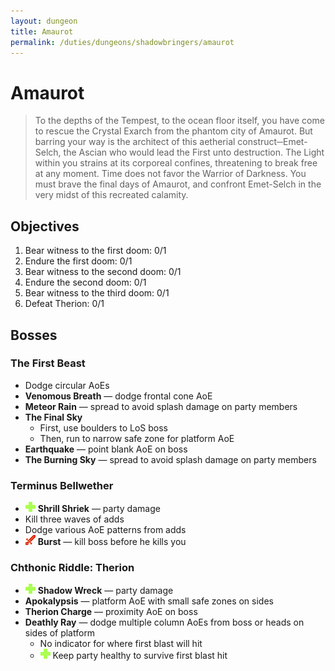 ```yaml
---
layout: dungeon
title: Amaurot
permalink: /duties/dungeons/shadowbringers/amaurot
---
```


# Amaurot

> To the depths of the Tempest, to the ocean floor itself, you have come to rescue the Crystal Exarch from the phantom city of Amaurot. But barring your way is the architect of this aetherial construct─Emet-Selch, the Ascian who would lead the First unto destruction. The Light within you strains at its corporeal confines, threatening to break free at any moment. Time does not favor the Warrior of Darkness. You must brave the final days of Amaurot, and confront Emet-Selch in the very midst of this recreated calamity.

## Objectives

1. Bear witness to the first doom: 0/1
2. Endure the first doom: 0/1
3. Bear witness to the second doom: 0/1
4. Endure the second doom: 0/1
5. Bear witness to the third doom: 0/1
6. Defeat Therion: 0/1

## Bosses

### The First Beast

- Dodge circular AoEs
- **Venomous Breath** — dodge frontal cone AoE
- **Meteor Rain** — spread to avoid splash damage on party members
- **The Final Sky**
  - First, use boulders to LoS boss
  - Then, run to narrow safe zone for platform AoE
- **Earthquake** — point blank AoE on boss
- **The Burning Sky** — spread to avoid splash damage on party members

### Terminus Bellwether

- ![](/assets/icons/role-healer.png) **Shrill Shriek** — party damage
- Kill three waves of adds
- Dodge various AoE patterns from adds
- ![](/assets/icons/role-dps.png) **Burst** — kill boss before he kills you

### Chthonic Riddle: Therion

- ![](/assets/icons/role-healer.png) **Shadow Wreck** — party damage
- **Apokalypsis** — platform AoE with small safe zones on sides
- **Therion Charge** — proximity AoE on boss
- **Deathly Ray** — dodge multiple column AoEs from boss or heads on sides of platform
  - No indicator for where first blast will hit
  - ![](/assets/icons/role-healer.png) Keep party healthy to survive first blast hit

